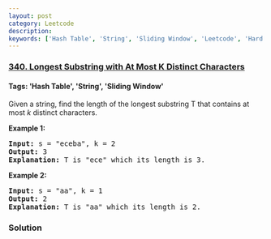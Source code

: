 ```yaml
---
layout: post
category: Leetcode
description: 
keywords: ['Hash Table', 'String', 'Sliding Window', 'Leetcode', 'Hard']
---
```

### [340. Longest Substring with At Most K Distinct Characters](https://leetcode.com/problems/longest-substring-with-at-most-k-distinct-characters)

#### Tags: 'Hash Table', 'String', 'Sliding Window'

<div class="content__u3I1 question-content__JfgR"><div><p>Given a string, find the length of the longest substring T that contains at most <i>k</i> distinct characters.</p>
<p><strong>Example 1:</strong></p>
<div>
<pre><strong>Input: </strong>s = <span id="example-input-1-1">"eceba"</span>, k = <span id="example-input-1-2">2</span>
<strong>Output: </strong><span id="example-output-1">3</span>
<strong>Explanation: </strong>T is "ece" which its length is 3.</pre>
<div>
<p><strong>Example 2:</strong></p>
<pre><strong>Input: </strong>s = <span id="example-input-2-1">"aa"</span>, k = <span id="example-input-2-2">1</span>
<strong>Output: </strong>2
<strong>Explanation: </strong>T is "aa" which its length is 2.
</pre>
</div>
</div></div></div>

### Solution
